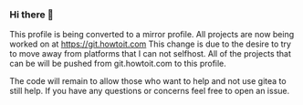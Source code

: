 ### Hi there 👋

This profile is being converted to a mirror profile.
All projects are now being worked on at https://git.howtoit.com
This change is due to the desire to try to move away from platforms that I can not selfhost.
All of the projects that can be will be pushed from git.howtoit.com to this profile.

The code will remain to allow those who want to help and not use gitea to still help.
If you have any questions or concerns feel free to open an issue.

